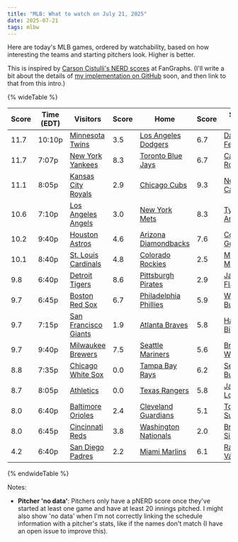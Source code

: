 ```yaml
---
title: "MLB: What to watch on July 21, 2025"
date: 2025-07-21
tags: mlbw
---
```


Here are today's MLB games, ordered by watchability, based on how interesting the teams and starting pitchers look. Higher is better.

This is inspired by [Carson Cistulli's NERD scores](https://blogs.fangraphs.com/introducing-team-nerd/) at FanGraphs. (I'll write a bit about the details of [my implementation on GitHub](https://github.com/aenfield/mlb-watchability) soon, and then link to that from this intro.)


{% wideTable %}

| Score | Time (EDT) | Visitors | Score | Home | Score | Starter (V) | Score | Starter (H) | Score |
|-------|------------|----------|-------|------|-------|-------------|-------|-------------|-------|
| 11.7 | 10:10p | [Minnesota Twins](https://www.fangraphs.com/teams/twins/stats) | 3.5 | [Los Angeles Dodgers](https://www.fangraphs.com/teams/dodgers/stats) | 6.7 | [David Festa](https://www.fangraphs.com/search?q=Festa) | 6.6 | [Shohei Ohtani](https://www.fangraphs.com/search?q=Ohtani) | No data |
| 11.7 | 7:07p | [New York Yankees](https://www.fangraphs.com/teams/yankees/stats) | 8.3 | [Toronto Blue Jays](https://www.fangraphs.com/teams/blue-jays/stats) | 6.7 | [Carlos Rodón](https://www.fangraphs.com/search?q=Rodón) | No data | [Kevin Gausman](https://www.fangraphs.com/search?q=Gausman) | 4.2 |
| 11.1 | 8:05p | [Kansas City Royals](https://www.fangraphs.com/teams/royals/stats) | 2.9 | [Chicago Cubs](https://www.fangraphs.com/teams/cubs/stats) | 9.3 | [Noah Cameron](https://www.fangraphs.com/search?q=Cameron) | 5.0 | [Ryan Brasier](https://www.fangraphs.com/search?q=Brasier) | No data |
| 10.6 | 7:10p | [Los Angeles Angels](https://www.fangraphs.com/teams/angels/stats) | 3.0 | [New York Mets](https://www.fangraphs.com/teams/mets/stats) | 8.3 | [Tyler Anderson](https://www.fangraphs.com/search?q=Anderson) | 6.9 | [Kodai Senga](https://www.fangraphs.com/search?q=Senga) | 3.0 |
| 10.2 | 9:40p | [Houston Astros](https://www.fangraphs.com/teams/astros/stats) | 4.6 | [Arizona Diamondbacks](https://www.fangraphs.com/teams/diamondbacks/stats) | 7.6 | [Colton Gordon](https://www.fangraphs.com/search?q=Gordon) | 4.0 | [Zac Gallen](https://www.fangraphs.com/search?q=Gallen) | 4.0 |
| 10.1 | 8:40p | [St. Louis Cardinals](https://www.fangraphs.com/teams/cardinals/stats) | 4.8 | [Colorado Rockies](https://www.fangraphs.com/teams/rockies/stats) | 2.5 | [Michael McGreevy](https://www.fangraphs.com/search?q=McGreevy) | 4.0 | [Austin Gomber](https://www.fangraphs.com/search?q=Gomber) | 8.8 |
| 9.8 | 6:40p | [Detroit Tigers](https://www.fangraphs.com/teams/tigers/stats) | 8.6 | [Pittsburgh Pirates](https://www.fangraphs.com/teams/pirates/stats) | 2.9 | [Jack Flaherty](https://www.fangraphs.com/search?q=Flaherty) | 2.8 | [Paul Skenes](https://www.fangraphs.com/search?q=Skenes) | 5.2 |
| 9.7 | 6:45p | [Boston Red Sox](https://www.fangraphs.com/teams/red-sox/stats) | 6.7 | [Philadelphia Phillies](https://www.fangraphs.com/teams/phillies/stats) | 5.9 | [Walker Buehler](https://www.fangraphs.com/search?q=Buehler) | 5.2 | [Zack Wheeler](https://www.fangraphs.com/search?q=Wheeler) | 1.6 |
| 9.7 | 7:15p | [San Francisco Giants](https://www.fangraphs.com/teams/giants/stats) | 1.9 | [Atlanta Braves](https://www.fangraphs.com/teams/braves/stats) | 5.8 | [Hayden Birdsong](https://www.fangraphs.com/search?q=Birdsong) | 7.6 | [Bryce Elder](https://www.fangraphs.com/search?q=Elder) | 4.1 |
| 9.7 | 9:40p | [Milwaukee Brewers](https://www.fangraphs.com/teams/brewers/stats) | 7.5 | [Seattle Mariners](https://www.fangraphs.com/teams/mariners/stats) | 5.6 | [Brandon Woodruff](https://www.fangraphs.com/search?q=Woodruff) | No data | [George Kirby](https://www.fangraphs.com/search?q=Kirby) | 3.1 |
| 8.8 | 7:35p | [Chicago White Sox](https://www.fangraphs.com/teams/white-sox/stats) | 0.0 | [Tampa Bay Rays](https://www.fangraphs.com/teams/rays/stats) | 6.2 | [Sean Burke](https://www.fangraphs.com/search?q=Burke) | 6.8 | [Shane Baz](https://www.fangraphs.com/search?q=Baz) | 4.5 |
| 8.7 | 8:05p | [Athletics](https://www.fangraphs.com/teams/athletics/stats) | 0.0 | [Texas Rangers](https://www.fangraphs.com/teams/rangers/stats) | 5.8 | [Jacob Lopez](https://www.fangraphs.com/search?q=Lopez) | 4.6 | [Jack Leiter](https://www.fangraphs.com/search?q=Leiter) | 6.9 |
| 8.0 | 6:40p | [Baltimore Orioles](https://www.fangraphs.com/teams/orioles/stats) | 2.4 | [Cleveland Guardians](https://www.fangraphs.com/teams/guardians/stats) | 5.1 | [Tomoyuki Sugano](https://www.fangraphs.com/search?q=Sugano) | 4.4 | [Tanner Bibee](https://www.fangraphs.com/search?q=Bibee) | 4.0 |
| 8.0 | 6:45p | [Cincinnati Reds](https://www.fangraphs.com/teams/reds/stats) | 3.8 | [Washington Nationals](https://www.fangraphs.com/teams/nationals/stats) | 2.0 | [Brady Singer](https://www.fangraphs.com/search?q=Singer) | 4.8 | [Jake Irvin](https://www.fangraphs.com/search?q=Irvin) | 5.2 |
| 4.2 | 6:40p | [San Diego Padres](https://www.fangraphs.com/teams/padres/stats) | 2.2 | [Miami Marlins](https://www.fangraphs.com/teams/marlins/stats) | 6.1 | [Randy Vásquez](https://www.fangraphs.com/search?q=Vásquez) | No data | [Eury Pérez](https://www.fangraphs.com/search?q=Pérez) | No data |
{% endwideTable %}

Notes:

- **Pitcher 'no data'**: Pitchers only have a pNERD score once they've started at least one game and have at least 20 innings pitched. I might also show 'no data' when I'm not correctly linking the schedule information with a pitcher's stats, like if the names don't match (I have an open issue to improve this).

